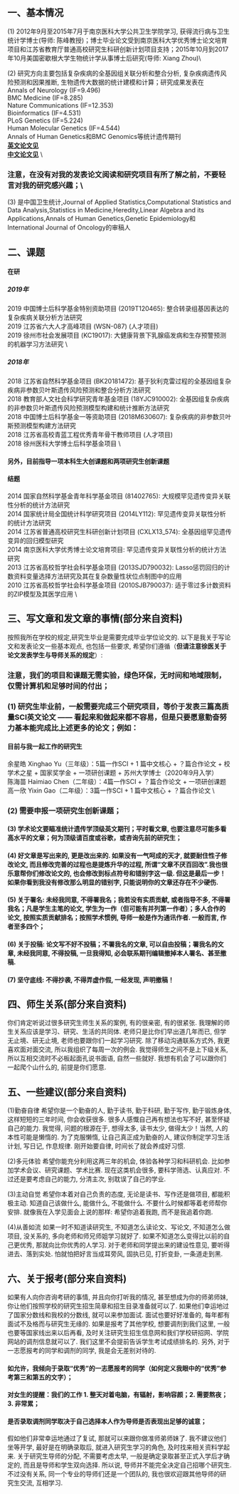
## 一、基本情况

(1) 2012年9月至2015年7月于南京医科大学公共卫生学院学习, 获得流行病与卫生统计学博士(导师: 陈峰教授)；博士毕业论文受到南京医科大学优秀博士论文培育项目和江苏省教育厅普通高校研究生科研创新计划项目支持；2015年10月到2017年10月美国密歇根大学生物统计学从事博士后研究(导师: Xiang Zhou)\

(2) 研究方向主要包括复杂疾病的全基因组关联分析和整合分析, 复杂疾病遗传风险预测和因果推断, 生物遗传大数据的统计建模和计算；研究成果发表在 \
Annals of Neurology (IF=9.496) \
BMC Medicine (IF=8.285) \
Nature Communications (IF=12.353) \
Bioinformatics (IF=4.531) \
PLoS Genetics (IF=5.224) \
Human Molecular Genetics (IF=4.544) \
Annals of Human Genetics和BMC Genomics等统计遗传期刊 \
[**英文论文见**](https://github.com/biostatpzeng/pingzeng/blob/master/publications/English%20publications.md) \
[**中文论文见**](https://github.com/biostatpzeng/pingzeng/blob/master/publications/Chinese%20publications.md) \

### 注意，在没有对我的发表论文阅读和研究项目有所了解之前，不要轻言对我的研究感兴趣；\

(3) 是中国卫生统计,Journal of Applied Statistics,Computational Statistics and Data Analysis,Statistics in Medicine,Heredity,Linear Algebra and its Applications,Annals of Human Genetics,Genetic Epidemiology和International Journal of Oncology的审稿人 

## 二、课题
#### 在研
##### 2019年
2019 中国博士后科学基金特别资助项目 (2019T120465): 整合转录组基因表达的复杂疾病关联分析方法研究 \
2019 江苏省六大人才高峰项目 (WSN-087) (人才项目) \
2019 徐州市社会发展项目 (KC19017): 大健康背景下乳腺癌发病和生存预警预测的机器学习方法研究 \
##### 2018年
2018 江苏省自然科学基金项目 (BK20181472): 基于狄利克雷过程的全基因组复杂疾病非参数贝叶斯遗传风险预测和整合分析方法研究 \
2018 教育部人文社会科学研究青年基金项目 (18YJC910002): 全基因组复杂疾病的非参数贝叶斯遗传风险预测模型构建和统计推断方法研究 \
2018 中国博士后科学基金一等资助项目 (2018M630607): 复杂疾病的非参数贝叶斯预测模型构建方法研究 \
2018 江苏省高校青蓝工程优秀青年骨干教师项目 (人才项目) \
2018 徐州医科大学博士后科学基金项目 \

#### 另外，目前指导一项本科生大创课题和两项研究生创新课题

#### 结题
2014 国家自然科学基金青年科学基金项目 (81402765): 大规模罕见遗传变异关联性分析的统计方法研究 \
2014 国家统计局全国统计科学研究项目 (2014LY112): 罕见遗传变异关联性分析的统计方法研究 \
2014 江苏省普通高校研究生科研创新计划项目 (CXLX13_574): 全基因组罕见遗传变异的回归模型研究 \
2014 南京医科大学优秀博士论文培育项目: 罕见遗传变异关联性分析的统计方法研究 \
2013 江苏省高校哲学社会科学基金项目 (2013SJD790032): Lasso惩罚回归的计数资料变量选择方法研究及其在复杂数量性状位点制图中的应用 \
2010 江苏省高校哲学社会科学基金项目 (2010SJB790037): 适于零过多计数资料的ZIP模型及其医学应用 \


## 三、写文章和发文章的事情(部分来自资料)

  按照我所在学校的规定,研究生毕业是需要完成毕业学位论文的. 以下是我关于写论文和发表论文一些基本观点, 也包括一些要求, 希望你们遵循（**但请注意徐医关于论文发表学生与导师关系的规定**）:
### 注意，我们的项目和课题无需实验，绿色环保，无时间和地域限制，仅需计算机和足够时间的付出；
  
### (1) 研究生毕业前，一般需要完成三个研究项目，等价于发表三篇高质量SCI英文论文 —— 看起来和做起来都不容易，但是只要愿意勤奋努力基本能完成比上述更多的论文；例如：
#### 目前与我一起工作的研究生
余星皓 Xinghao Yu（三年级）：5篇一作SCI + 1 篇中文核心 + ？篇合作论文 + 校学术之星 + 国家奖学金 + 一项研创课题 + 苏州大学博士（2020年9月入学） \
陈海苗 Haimiao Chen（二年级）：4篇一作SCI + ？篇合作论文 + 一项研创课题  \
高一欣 Yixin Gao（二年级）：3篇一作SCI + 1 篇中文核心 + ？篇合作论文  \


### (2) 需要申报一项研究生创新课题；

#### (3) 学术论文要瞄准统计遗传学顶级英文期刊；平时看文章, 也要注意尽可能多看高水平的文章；何为顶级请百度或谷歌，或咨询先前的研究生；

#### (4) 好文章是写出来的, 更是改出来的. 如果没有一气呵成的天才, 就要耐住性子修改论文, 而且修改完善的过程也是提炼升华的过程, 所谓“文章不厌百回改”.我也很乐意帮你们修改论文的, 也会修改到标点符号和错别字这一级. 但这是最后一步！如果你看到我没有修改那么明显的错别字, 只能说明你的文章还存在不少硬伤.

#### (5) 关于署名: 未经我同意, 不得署我名；我若没有实质贡献, 或者指导不多, 不得署我名；凡是学生主笔的论文, 学生为一作（但可能有并列第一作者）；多人合作的论文, 按照实质贡献排名；按照学术惯例, 导师一般是作为通讯作者. 一般而言, 作者至多四个；

#### (6) 关于投稿: 论文写不好不投稿；不署我名的文章, 可以自由投稿；署我名的文章, 未经我同意, 不得投稿, 一旦我得知, 必会联系期刊编辑撤掉本人署名、甚至撤稿.

#### (7) 坚守底线: 不得抄袭, 不得弄虚作假, 一经发现, 声明撤稿！


## 四、师生关系(部分来自资料)

   你们肯定听说过很多研究生师生关系的案例, 有的很亲密, 有的很紧张. 我理解的师生关系应该是学习、研究、生活的共同体. 老师只是比你们早出道几年而已, 但学无止境、研无止境, 老师也要跟你们一起学习研究. 除了移动沟通联系方式外, 我更喜欢面对面交流, 所以我组织了每周一次的例会. 我觉得师生之间不是上下级关系, 所以互相交流时不必板起面孔说书面语, 自然一些就好. 我想有机会了可以跟你们一起爬个山什么的, 前提是你们愿意.

## 五、一些建议(部分来自资料)

(1)勤奋自律  希望你是一个勤奋的人, 勤于读书, 勤于科研, 勤于写作, 勤于锻炼身体, 这样短短的三年时间, 你会收获很多. 很多人感慨自己再有想法也写不好, 甚至怀疑自己的能力. 我觉得, 问题的根源在于, 想得太多, 读书太少, 做得太少！当然, 人的本性可能是懒惰的. 为了克服懒惰, 让自己真正成为勤奋的人, 建议你制定学习生活计划, 写日记, 作息规律. 刚开始要自律, 时间长了就会养成好习惯.

(2)多元体验  希望你能充分利用这两三年的机会, 体验各种学习和科研机会. 比如参加学术会议、研究课题、学术比赛. 现在这类机会很多, 要科学筛选、认真应对. 不过还是要考虑自己的能力, 分清主次, 别耽误了自己的学业.

(3)主动自觉  希望你本着对自己负责的态度, 无论是读书、写作还是做项目, 都能积极主动. 知道自己该做什么, 能做什么, 不能做什么. 不要什么时候都等着老师帮你安排. 就像我在入学见面会上说的那样: 希望你追着我跑, 而不是我追着你跑.

(4)从善如流  如果一时不知道读研究生, 不知道怎么读论文、写论文, 不知道怎么做项目, 没关系的, 多向老师和师兄师姐学习就好了. 如果不知道怎么变得比以前的自己更优秀, 那就向比你优秀的人学习. 对于老师和同学提出来的建设性意见, 要听得进去、落到实处. 怕就怕把好言当成耳旁风, 固执已见, 打折变卦, 一条道走到黑.


## 六、关于报考(部分来自资料)

如果有人向你咨询考研的事情, 并且向你打听我的情况, 甚至想成为你的师弟师妹, 你让他们按照学校的研究生招生简章和招生目录准备就可以了. 如果他们幸运地过了国家分数线和我校的分数线, 就可以来参加面试. 面试也要好好准备的, 每年都有面试不及格而与研究生无缘的. 如果是报考了其他学校, 想要调剂到我们这里, 一般也要等国家线出来以后再看, 及时关注研究生招生信息网和我们学校研招网、学院网站的调剂信息就可以了. 我们这里不会提前告诉学生考试成绩排名的. 另外, 对于一志愿报考的同学和调剂的同学, 我是会无差别对待的.

#### 如允许，我倾向于录取“优秀”的一志愿报考的同学（如何定义我眼中的“优秀”参考第三和第五的文字）；
#### 对女生的提醒：我们的工作 1. 整天对着电脑，有辐射，影响容颜；2. 需要熬夜； 3. 非常累；
#### 是否录取调剂同学取决于自己选择本人作为导师是否表现出足够的诚意；

假如他们非常幸运地通过了复试, 那就可以来跟你做准师弟师妹了. 我不建议他们坐等开学, 最好是在明确录取后, 就进入研究生学习的角色, 及时找来相关资料学起来. 关于研究生导师的分配, 不需要考虑太早, 一般是确定录取甚至正式入学后才确定的, 而且是导师和学生双向选择. 所以说, 导师并不能完全决定自己招哪个研究生. 不过没有关系, 同一个专业的导师们还是一个团队的, 我也很欢迎跟其他导师的研究生交流, 互相学习.
